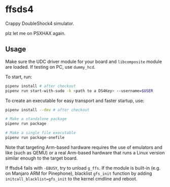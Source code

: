 # ffsds4

Crappy DoubleShock4 simulator.

plz let me on PSXHAX again.

## Usage

Make sure the UDC driver module for your board and `libcomposite` module are loaded. If testing on PC, use `dummy_hcd`.

To start, run:

```sh
pipenv install # after checkout
pipenv run start-with-sudo -k <path to a DS4Key> --username=$USER
```

To create an executable for easy transport and faster startup, use:

```sh
pipenv install --dev # after checkout

# Make a standalone package
pipenv run package

# Make a single file executable
pipenv run package-onefile
```

Note that targeting Arm-based hardware requires the use of emulators and like (such as QEMU) or a real Arm-based hardware that runs a Linux version similar enough to the target board.

If ffsds4 fails with `-EBUSY`, try to unload `g_ffs`. If the module is built-in (e.g. on Manjaro ARM for Pinephone), blacklist `gfs_init` function by adding `initcall_blacklist=gfs_init` to the kernel cmdline and reboot.
